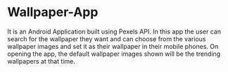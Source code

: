 # Wallpaper-App
It is an Android Application built using Pexels API. In this app the user can search for the wallpaper they want and can choose from the various wallpaper images and set it as their wallpaper in their mobile phones. On opening the app, the default wallpaper images shown will be the trending wallpapers at that time.
